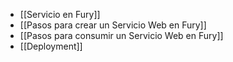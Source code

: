- [[Servicio en Fury]] 
- [[Pasos para crear un Servicio Web en Fury]] 
- [[Pasos para consumir un Servicio Web en Fury]] 
- [[Deployment]] 